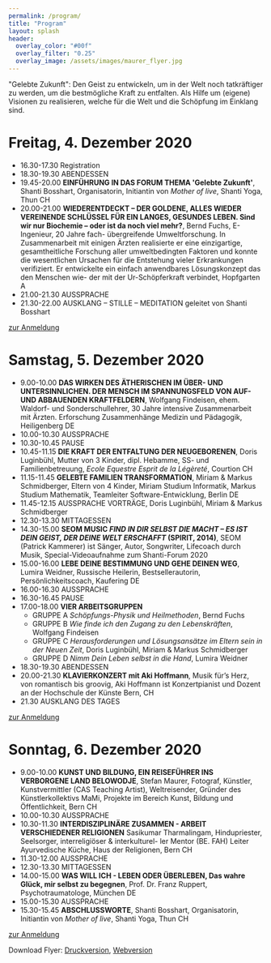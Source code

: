 ```yaml
---
permalink: /program/
title: "Program"
layout: splash
header:
  overlay_color: "#00f"
  overlay_filter: "0.25"
  overlay_image: /assets/images/maurer_flyer.jpg
---
```

"Gelebte Zukunft":	Den	Geist	zu	entwickeln,	um	in	der	Welt	noch	tatkräftiger	zu	werden,	um	die	bestmögliche Kraft	zu	entfalten.	Als	Hilfe	um	(eigene)	Visionen
zu	realisieren,	welche	für	die	Welt	und	die	Schöpfung
im	Einklang	sind.

# Freitag, 4. Dezember 2020
* 16.30-17.30 Registration
* 18.30-19.30 ABENDESSEN
* 19.45-20.00 **EINFÜHRUNG IN DAS FORUM THEMA 'Gelebte Zukunft'**, Shanti Bosshart, Organisatorin, Initiantin von *Mother of live*, Shanti Yoga, Thun CH
* 20.00-21.00 **WIEDERENTDECKT – DER GOLDENE, ALLES WIEDER VEREINENDE SCHLÜSSEL
FÜR EIN LANGES, GESUNDES LEBEN. Sind wir nur Biochemie – oder ist da noch viel mehr?**, Bernd Fuchs, E-Ingenieur, 20 Jahre fach-
übergreifende Umweltforschung.
In Zusammenarbeit mit einigen Ärzten realisierte er eine einzigartige, gesamtheitliche
Forschung aller umweltbedingten Faktoren
und konnte die wesentlichen Ursachen für die
Entstehung vieler Erkrankungen verifiziert.
Er entwickelte ein einfach anwendbares
Lösungskonzept das den Menschen wie-
der mit der Ur-Schöpferkraft verbindet,
Hopfgarten A
* 21.00-21.30 AUSSPRACHE
* 21.30-22.00 AUSKLANG – STILLE – MEDITATION geleitet von Shanti Bosshart

<a href="/anmeldung" class="btn btn--primary">zur Anmeldung</a>

# Samstag, 5. Dezember 2020
* 9.00-10.00 **DAS WIRKEN DES ÄTHERISCHEN IM ÜBER-
UND UNTERSINNLICHEN. DER MENSCH IM SPANNUNGSFELD VON
AUF- UND ABBAUENDEN KRAFTFELDERN**, Wolfgang Findeisen, ehem. Waldorf- und Sonderschullehrer, 30 Jahre intensive
Zusammenarbeit mit Ärzten. Erforschung Zusammenhänge Medizin und Pädagogik, Heiligenberg DE
* 10.00-10.30 AUSSPRACHE
* 10.30-10.45 PAUSE
* 10.45-11.15 **DIE KRAFT DER ENTFALTUNG DER
NEUGEBORENEN**, Doris Luginbühl, Mutter von 3 Kinder, dipl. Hebamme, SS- und Familienbetreuung, *Ecole Equestre Esprit de la Légèreté*, Courtion CH
* 11.15-11.45 **GELEBTE FAMILIEN TRANSFORMATION**, Miriam & Markus Schmidberger, Eltern von 4 Kinder, Miriam Studium Informatik, Markus Studium Mathematik, Teamleiter Software-Entwicklung, Berlin DE
* 11.45-12.15 AUSSPRACHE VORTRÄGE, Doris Luginbühl, Miriam & Markus Schmidberger
* 12.30-13.30  MITTAGESSEN
* 14.30-15.00 **SEOM MUSIC *FIND IN DIR SELBST DIE MACHT – ES IST DEIN GEIST, DER DEINE WELT ERSCHAFFT* (SPIRIT, 2014)**, SEOM (Patrick Kammerer) ist Sänger, Autor, Songwriter, Lifecoach durch Musik, Special-Videoaufnahme zum Shanti-Forum 2020
* 15.00-16.00 **LEBE DEINE BESTIMMUNG UND GEHE DEINEN WEG**, Lumira Weidner, Russische Heilerin, Bestseller­autorin, Persönlichkeitscoach, Kaufering DE
* 16.00-16.30 AUSSPRACHE
* 16.30-16.45 PAUSE
* 17.00-18.00 **VIER ARBEITSGRUPPEN**
  * GRUPPE A *Schöpfungs-Physik und Heilmethoden*, Bernd Fuchs
  * GRUPPE B *Wie finde ich den Zugang zu den ­Lebenskräften*, Wolfgang Findeisen
  * GRUPPE C *Herausforderungen und Lösungsansätze im Eltern sein in der Neuen Zeit*, Doris Luginbühl, Miriam & Markus Schmidberger
  * GRUPPE D *Nimm Dein Leben selbst in die Hand*, Lumira Weidner
* 18.30-19.30 ABENDESSEN
* 20.00-21.30 **KLAVIERKONZERT mit Aki Hoffmann**, Musik für’s Herz, von romantisch bis groovig, Aki Hoffmann ist
Konzertpianist und Dozent an der Hochschule der Künste Bern, CH
* 21.30 AUSKLANG DES TAGES

<a href="/anmeldung" class="btn btn--primary">zur Anmeldung</a>

# Sonntag, 6. Dezember 2020
* 9.00-10.00 **KUNST UND BILDUNG, EIN REISEFÜHRER
INS VERBORGENE LAND BELOWODJE**, Stefan Maurer, Fotograf, Künstler, Kunstvermittler (CAS Teaching Artist), Weltreisender, Gründer des Künstlerkollektivs MaMi,
Projekte im Bereich Kunst, Bildung und
Öffentlichkeit, Bern CH
* 10.00-10.30 AUSSPRACHE
* 10.30-11.30 **INTERDISZIPLINÄRE ZUSAMMEN - ARBEIT VERSCHIEDENER RELIGIONEN**
Sasikumar Tharmalingam, Hindupriester,
Seelsorger, interreligiöser & interkulturel-
ler Mentor (BE. FAH) Leiter Ayurvedische
Küche, Haus der Religionen, Bern CH
* 11.30-12.00 AUSSPRACHE
* 12.30-13.30 MITTAGESSEN
* 14.00-15.00 **WAS WILL ICH - LEBEN ODER ÜBERLEBEN, Das wahre Glück, mir selbst zu begegnen**, Prof. Dr. Franz Ruppert, Psychotraumatologe, München DE
* 15.00-15.30 AUSSPRACHE
* 15.30-15.45 **ABSCHLUSSWORTE**, Shanti Bosshart, Organisatorin, Initiantin von *Mother of live*, Shanti Yoga, Thun CH

<a href="/anmeldung" class="btn btn--primary">zur Anmeldung</a>

Download Flyer: [Druckversion](/assets/shanti_flyer_2020_druck.pdf), [Webversion](/assets/shanti_flyer_2020_web.pdf)
